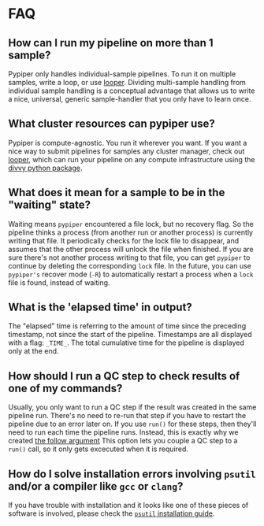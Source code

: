 # FAQ

## How can I run my pipeline on more than 1 sample?

Pypiper only handles individual-sample pipelines. To run it on multiple samples, write a loop, or use [looper](http://looper.readthedocs.io/). Dividing multi-sample handling from individual sample handling is a conceptual advantage that allows us to write a nice, universal, generic sample-handler that you only have to learn once.

## What cluster resources can pypiper use?

Pypiper is compute-agnostic. You run it wherever you want. If you want a nice way to submit pipelines for samples any cluster manager, check out [looper](http://looper.readthedocs.io/), which can run your pipeline on any compute infrastructure using the [divvy python package](http://code.databio.org/divvy).

## What does it mean for a sample to be in the "waiting" state?

Waiting means `pypiper` encountered a file lock, but no recovery flag. So the pipeline thinks a process (from another run or another process) is currently writing that file. It periodically checks for the lock file to disappear, and assumes that the other process will unlock the file when finished. If you are sure there's not another process writing to that file, you can get `pypiper` to continue by deleting the corresponding `lock` file. In the future, you can use `pypiper's` recover mode (`-R`) to automatically restart a process when a `lock` file is found, instead of waiting.

## What is the 'elapsed time' in output?

The "elapsed" time is referring to the amount of time since the preceding timestamp, not since the start of the pipeline. Timestamps are all displayed with a flag: `_TIME_`. The total cumulative time for the pipeline is displayed only at the end.

## How should I run a QC step to check results of one of my commands?

Usually, you only want to run a QC step if the result was created in the same pipeline run. There's no need to re-run that step if you have to restart the pipeline due to an error later on. If you use `run()` for these steps, then they'll need to run each time the pipeline runs. Instead, this is exactly why we created [the follow argument](../advanced-run-method/#the-follow-argument) This option lets you couple a QC step to a `run()` call, so it only gets excecuted when it is required.

## How do I solve installation errors involving `psutil` and/or a compiler like `gcc` or `clang`?

If you have trouble with installation and it looks like one of these pieces of software is involved, please check the [`psutil` installation guide](https://github.com/giampaolo/psutil/blob/master/INSTALL.rst).

